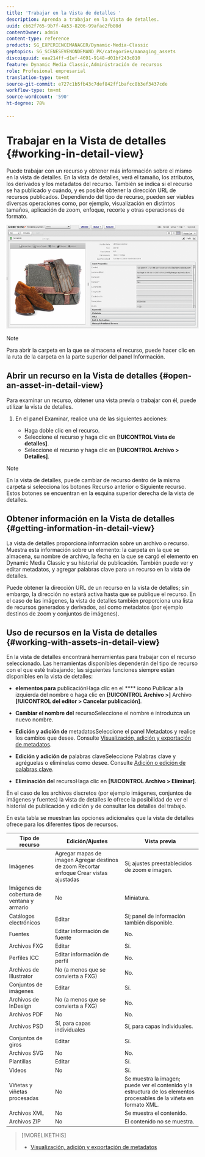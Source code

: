 ```yaml
---
title: 'Trabajar en la Vista de detalles '
description: Aprenda a trabajar en la Vista de detalles.
uuid: cb62f765-9b7f-4a53-8206-99afae2fb80d
contentOwner: admin
content-type: reference
products: SG_EXPERIENCEMANAGER/Dynamic-Media-Classic
geptopics: SG_SCENESEVENONDEMAND_PK/categories/managing_assets
discoiquuid: eaa214ff-d1ef-4691-9148-d01bf243c810
feature: Dynamic Media Classic,Administración de recursos
role: Profesional empresarial
translation-type: tm+mt
source-git-commit: e727c1b5fb43c7def842ff1bafcc8b3ef3437cde
workflow-type: tm+mt
source-wordcount: '590'
ht-degree: 78%

---
```



# Trabajar en la Vista de detalles {#working-in-detail-view}

Puede trabajar con un recurso y obtener más información sobre el mismo en la vista de detalles. En la vista de detalles, verá el tamaño, los atributos, los derivados y los metadatos del recurso. También se indica si el recurso se ha publicado y cuándo, y es posible obtener la dirección URL de recursos publicados. Dependiendo del tipo de recurso, pueden ser viables diversas operaciones como, por ejemplo, visualización en distintos tamaños, aplicación de zoom, enfoque, recorte y otras operaciones de formato.

<!-- 

Comment Type: remark
Last Modified By: Rick Brough (rbrough@adobe.com)
Last Modified Date: 2018-06-14T13:52:46.623-0400

<p>as_detail_view_popup.png found in Downloads on local in folder "scene7-images"</p>

 -->

![Vista de detalles](/help/assets/image_0.img.png)

>[!NOTE]
>
>Para abrir la carpeta en la que se almacena el recurso, puede hacer clic en la ruta de la carpeta en la parte superior del panel Información.

## Abrir un recurso en la Vista de detalles {#open-an-asset-in-detail-view}

Para examinar un recurso, obtener una vista previa o trabajar con él, puede utilizar la vista de detalles. 

1. En el panel Examinar, realice una de las siguientes acciones:

   * Haga doble clic en el recurso.
   * Seleccione el recurso y haga clic en **[!UICONTROL Vista de detalles]**.
   * Seleccione el recurso y haga clic en **[!UICONTROL Archivo > Detalles]**.

>[!NOTE]
>
>En la vista de detalles, puede cambiar de recurso dentro de la misma carpeta si selecciona los botones Recurso anterior o Siguiente recurso. Estos botones se encuentran en la esquina superior derecha de la vista de detalles.

## Obtener información en la Vista de detalles {#getting-information-in-detail-view}

La vista de detalles proporciona información sobre un archivo o recurso. Muestra esta información sobre un elemento: la carpeta en la que se almacena, su nombre de archivo, la fecha en la que se cargó el elemento en Dynamic Media Classic y su historial de publicación. También puede ver y editar metadatos, y agregar palabras clave para un recurso en la vista de detalles. 

Puede obtener la dirección URL de un recurso en la vista de detalles; sin embargo, la dirección no estará activa hasta que se publique el recurso. En el caso de las imágenes, la vista de detalles también proporciona una lista de recursos generados y derivados, así como metadatos (por ejemplo destinos de zoom y conjuntos de imágenes).

## Uso de recursos en la Vista de detalles {#working-with-assets-in-detail-view}

En la vista de detalles encontrará herramientas para trabajar con el recurso seleccionado. Las herramientas disponibles dependerán del tipo de recurso con el que esté trabajando; las siguientes funciones siempre están disponibles en la vista de detalles:

* **elementos para**
publicaciónHaga clic en el  **** icono Publicar a la izquierda del nombre o haga clic en  **[!UICONTROL Archivo >]** Archivo  **[!UICONTROL del editor > Cancelar publicación]**.

* **Cambiar el nombre del**
recursoSeleccione el nombre e introduzca un nuevo nombre.

* **Edición y adición de**
metadatosSeleccione el panel Metadatos y realice los cambios que desee. Consulte [Visualización, adición y exportación de metadatos](/help/viewing-adding-exporting-metadata.md).

* **Edición y adición de**
palabras claveSeleccione Palabras clave y agréguelas o elimínelas como desee. Consulte [Adición o edición de palabras clave](/help/viewing-adding-exporting-metadata.md).

* **Eliminación del**
recursoHaga clic en  **[!UICONTROL Archivo > Eliminar]**.

En el caso de los archivos discretos (por ejemplo imágenes, conjuntos de imágenes y fuentes) la vista de detalles le ofrece la posibilidad de ver el historial de publicación y edición y de consultar los detalles del trabajo.

En esta tabla se muestran las opciones adicionales que la vista de detalles ofrece para los diferentes tipos de recursos.

| Tipo de recurso | Edición/Ajustes | Vista previa |
|--- |--- |--- |
| Imágenes | Agregar mapas de imagen Agregar destinos de zoom Recortar enfoque Crear vistas ajustadas | Sí; ajustes preestablecidos de zoom e imagen. |
| Imágenes de cobertura de ventana y armario | No | Miniatura. |
| Catálogos electrónicos | Editar | Sí; panel de información también disponible. |
| Fuentes | Editar información de fuente | No. |
| Archivos FXG | Editar | Sí. |
| Perfiles ICC | Editar información de perfil | No. |
| Archivos de Illustrator | No (a menos que se convierta a FXG) | No. |
| Conjuntos de imágenes | Editar | Sí. |
| Archivos de InDesign | No (a menos que se convierta a FXG) | No. |
| Archivos PDF | No | No. |
| Archivos PSD | Sí, para capas individuales | Sí, para capas individuales. |
| Conjuntos de giros | Editar | Sí. |
| Archivos SVG | No | No. |
| Plantillas | Editar | Sí. |
| Vídeos | No | Sí. |
| Viñetas y viñetas procesadas | No | Se muestra la imagen; puede ver el contenido y la estructura de los elementos procesables de la viñeta en formato XML. |
| Archivos XML | No | Se muestra el contenido. |
| Archivos ZIP | No | El contenido no se muestra. |

>[!MORELIKETHIS]
>
>* [Visualización, adición y exportación de metadatos](viewing-adding-exporting-metadata.md#viewing_adding_and_exporting_metadata)

